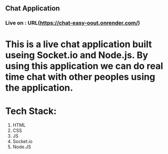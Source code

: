## Chat Application

### Live on : URL(https://chat-easy-oout.onrender.com/)

# This is a live chat application built useing Socket.io and Node.js. By using this application we can do real time chat with other peoples using the application.

# Tech Stack:
 1. HTML
 2. CSS
 3. JS
 4. Socket.io
 5. Node.JS

